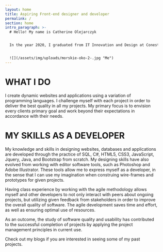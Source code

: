 ```yaml
---
layout: home
title: Aspiring Front-end designer and developer
permalink: /
section: home
intro_paragraph: >-
  # Hello! My name is Catherine Olejarczyk


  In the year 2020, I graduated from IT Innovation and Design at Conestoga College in Waterloo. My objective in the working world is to seek employment in the field of Information technology where I can utilize and further develop the skills I have acquired as an IT Innovation and Design student. My main ambition is to enhance my skills as a front-end developer because I enjoy being creative and learning new techniques in developing client-side designs. 


  ![](/assets/img/uploads/morskie-oko-2-.jpg "Me")
---
```

# **WHAT I DO**

I create dynamic websites and applications using a variation of programming languages. I challenge myself with each project in order to deliver the best quality in all my projects. My primary focus is to envision every clients primary goal and work beyond their expectations in accordance with their needs.

# MY SKILLS AS A DEVELOPER

My knowledge and skills in designing websites, databases and applications are developed through the practice of SQL, C#, HTML5, CSS3, JavaScript, Jquery, Java, and Bootstrap from scratch. My designing skills have also evolved from working with editor software tools, such as Photoshop and Adobe Illustrator. These tools allow me to express myself as a developer, in the sense that I can use my imagination when construing wire-frames and prototypes for given projects.  

Having class experience by working with the agile methodology allows myself and other developers to not only interact with peers about ongoing projects, but utilizing given feedback from stakeholders in order to improve the overall quality of software. The agile development saves time and effort, as well as ensuring optimal use of resources.  

As an outcome, the study of software quality and usability has contributed to the successful completion of projects by applying the project management principles in current use. 

Check out my blogs if you are interested in seeing some of my past projects.
